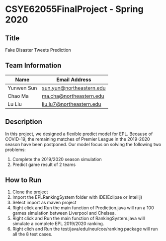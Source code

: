 # CSYE62055FinalProject - Spring 2020

## Title
Fake Disaster Tweets Prediction

## Team Information

| Name | Email Address |
| ---- | ------------- |
| Yunwen Sun| sun.yun@northeastern.edu   |
| Chao Ma   | ma.cha@northeastern.edu   |
| Lu Liu   | liu.lu7@northeastern.edu |

## Description

In this project, we designed a flexible predict model for EPL. Because of COVID-19, the remaining matches of Premier League in the 2019-2020 season have been postponed. Our model focus on solving the following two problems: 
1. Complete the 2019/2020 season simulation
2. Predict game result of 2 teams

## How to Run

1. Clone the project
2. Import the EPLRankingSystem folder with IDE(Eclipse or Intellij)
3. Select import as maven project
4. Right click and Run the main function of Prediction.java will run a 100 games simulation between Liverpool and Chelsea.
5. Right click and Run the main function of RankingSystem.java will simulate a complete EPL 2019/2020 ranking.
5. Right clich and Run the test/java/edu/neu/coe/ranking package will run all the 8 test cases.
